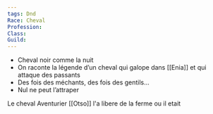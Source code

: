 ```yaml
---
tags: Dnd
Race: Cheval
Profession:
Class:
Guild:
---
```

-   Cheval noir comme la nuit
-   On raconte la légende d’un cheval qui galope dans [[Enia]] et qui attaque des passants
-   Des fois des méchants, des fois des gentils…
-   Nul ne peut l’attraper

Le cheval Aventurier
[[Otso]] l'a libere de la ferme ou il etait

